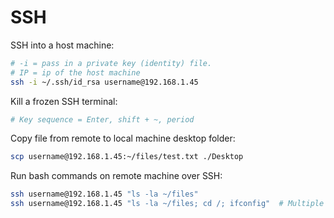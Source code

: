 # SSH

SSH into a host machine:
```bash
# -i = pass in a private key (identity) file.
# IP = ip of the host machine
ssh -i ~/.ssh/id_rsa username@192.168.1.45
```

Kill a frozen SSH terminal:
```bash
# Key sequence = Enter, shift + ~, period
```

Copy file from remote to local machine desktop folder:
```bash
scp username@192.168.1.45:~/files/test.txt ./Desktop
```

Run bash commands on remote machine over SSH:
```bash
ssh username@192.168.1.45 "ls -la ~/files"
ssh username@192.168.1.45 "ls -la ~/files; cd /; ifconfig"	# Multiple commands.
```

